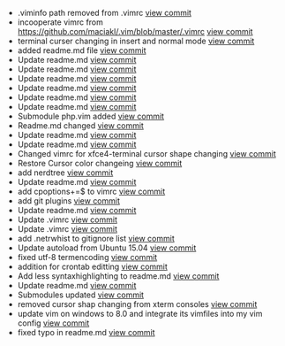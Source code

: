   - .viminfo path removed from .vimrc [view commit](http://github.com/andi-blafasl/vim/commit/0a1e35b230312460816ca2e1aeee5341e9f8c7a1)
  - incooperate vimrc from https://github.com/maciakl/.vim/blob/master/.vimrc [view commit](http://github.com/andi-blafasl/vim/commit/08bee8fd6741ac46ecd0f613475b2262ef0f6730)
  - terminal curser changing in insert and normal mode [view commit](http://github.com/andi-blafasl/vim/commit/0602784898f73ff5e69d49452caa6323773e0880)
  - added readme.md file [view commit](http://github.com/andi-blafasl/vim/commit/93e9a6103a20232ad25642d96f18611db0332874)
  - Update readme.md [view commit](http://github.com/andi-blafasl/vim/commit/ed128b02bcccfb3d47c380a76a3be0b910ea2660)
  - Update readme.md [view commit](http://github.com/andi-blafasl/vim/commit/bb1cd5fdffc00a00214a2c0831186f0fed461837)
  - Update readme.md [view commit](http://github.com/andi-blafasl/vim/commit/1f46512125f08b4a7343815db6113e4c020faab0)
  - Update readme.md [view commit](http://github.com/andi-blafasl/vim/commit/225a252688c79929568e593bec170840df177ed0)
  - Update readme.md [view commit](http://github.com/andi-blafasl/vim/commit/cdffa5c945ef89e0278f82b006251c4b0f2c2180)
  - Update readme.md [view commit](http://github.com/andi-blafasl/vim/commit/c2df997aacd78a49af675ad4750d184446fa5fbd)
  - Submodule php.vim added [view commit](http://github.com/andi-blafasl/vim/commit/f5c48eb0d3b69b6728bdc573c7e0e8f8372dae19)
  - Readme.md changed [view commit](http://github.com/andi-blafasl/vim/commit/7b00746d46957e4e22ce245ac9c0894b33d3b5c5)
  - Update readme.md [view commit](http://github.com/andi-blafasl/vim/commit/1291a532f640aec23f05c2d3d4544ae5cb6902d3)
  - Update readme.md [view commit](http://github.com/andi-blafasl/vim/commit/d1b07d2eb1bfddbe0248b32cb229e408fc28b28d)
  - Changed vimrc for xfce4-terminal cursor shape changing [view commit](http://github.com/andi-blafasl/vim/commit/fdf96968364a4ffe8423038d3a3e8ec213e213d3)
  - Restore Cursor color changeing [view commit](http://github.com/andi-blafasl/vim/commit/611cd4f858ae6997f2ee5435ebf8148cd22d54dc)
  - add nerdtree [view commit](http://github.com/andi-blafasl/vim/commit/13f4b1374df2b7a9bf892a7b8a35d5276f6d105c)
  - Update readme.md [view commit](http://github.com/andi-blafasl/vim/commit/0b699a0907e11366f34a458c3c18a483e20aec14)
  - add cpoptions+=$ to vimrc [view commit](http://github.com/andi-blafasl/vim/commit/64f7a28e57497c4e5935d1c793e072ca0473f30c)
  - add git plugins [view commit](http://github.com/andi-blafasl/vim/commit/b085a4a59c0df11327a95c00da2f7fb5c0f58b5a)
  - Update readme.md [view commit](http://github.com/andi-blafasl/vim/commit/a77151ba493d0e0364139e0cf0d81f3f40cebef7)
  - Update .vimrc [view commit](http://github.com/andi-blafasl/vim/commit/66431e41d1775ebabcce956746d79b29de45be5e)
  - Update .vimrc [view commit](http://github.com/andi-blafasl/vim/commit/ff275d3e76b2482692250654b4a6ebbf41391556)
  - add .netrwhist to gitignore list [view commit](http://github.com/andi-blafasl/vim/commit/d50c3936d9d1886f9138eccc115220934affa368)
  - Update autoload from Ubuntu 15.04 [view commit](http://github.com/andi-blafasl/vim/commit/6e9b8eee22d4e0773183bf08dc972f47d8c55da8)
  - fixed utf-8 termencoding [view commit](http://github.com/andi-blafasl/vim/commit/92657545c6e724c3661dfe0030ff28b10676d999)
  - addition for crontab editting [view commit](http://github.com/andi-blafasl/vim/commit/3f252f978434217c16d2a841cb3919b80c061da9)
  - Add less syntaxhighlighting to readme.md [view commit](http://github.com/andi-blafasl/vim/commit/e4489412a2b71a46f26ffa7b3fceaa52b94792a6)
  - Update readme.md [view commit](http://github.com/andi-blafasl/vim/commit/156e1b8260f71ec972a653c7fec3d7a860527fb7)
  - Submodules updated [view commit](http://github.com/andi-blafasl/vim/commit/35bcc1be21a9062e16e0d6763838be53b59af08a)
  - removed cursor shap changing from xterm consoles [view commit](http://github.com/andi-blafasl/vim/commit/0d695c581796c64a714e4dff4c4abca507349b82)
  - update vim on windows to 8.0 and integrate its vimfiles into my vim config [view commit](http://github.com/andi-blafasl/vim/commit/a7795b681adef818dfaa43f4f316e44c1a2f1f86)
  - fixed typo in readme.md [view commit](http://github.com/andi-blafasl/vim/commit/c1481796b80888ecab5f61e8db694d97c5a7599f)

